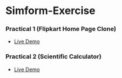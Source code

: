 # Simform-Exercise

### Practical 1 (Flipkart Home Page Clone)
- [Live Demo](https://flipkart-home-page-akash.netlify.app/)

### Practical 2 (Scientific Calculator)
- [Live Demo](https://flipkart-home-page-akash.netlify.app/)

